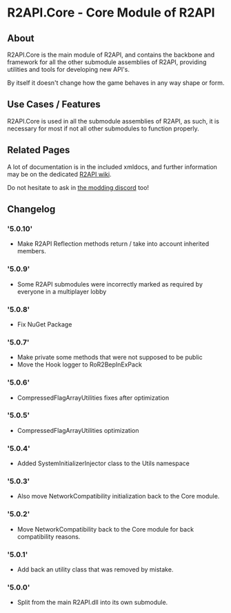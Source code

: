# R2API.Core - Core Module of R2API

## About

R2API.Core is the main module of R2API, and contains the backbone and framework for all the other submodule assemblies of R2API, providing utilities and tools for developing new API's.

By itself it doesn't change how the game behaves in any way shape or form.

## Use Cases / Features

R2API.Core is used in all the submodule assemblies of R2API, as such, it is necessary for most if not all other submodules to function properly.

## Related Pages

A lot of documentation is in the included xmldocs, and further information may be on the dedicated [R2API wiki](https://github.com/risk-of-thunder/R2API/wiki).

Do not hesitate to ask in [the modding discord](https://discord.gg/5MbXZvd) too!

## Changelog

### '5.0.10'
* Make R2API Reflection methods return / take into account inherited members.

### '5.0.9'
* Some R2API submodules were incorrectly marked as required by everyone in a multiplayer lobby

### '5.0.8'
* Fix NuGet Package

### '5.0.7'
* Make private some methods that were not supposed to be public
* Move the Hook logger to RoR2BepInExPack

### '5.0.6'
* CompressedFlagArrayUtilities fixes after optimization

### '5.0.5'
* CompressedFlagArrayUtilities optimization

### '5.0.4'
* Added SystemInitializerInjector class to the Utils namespace

### '5.0.3'
* Also move NetworkCompatibility initialization back to the Core module.

### '5.0.2'
* Move NetworkCompatibility back to the Core module for back compatibility reasons.

### '5.0.1'
* Add back an utility class that was removed by mistake.

### '5.0.0'
* Split from the main R2API.dll into its own submodule.
